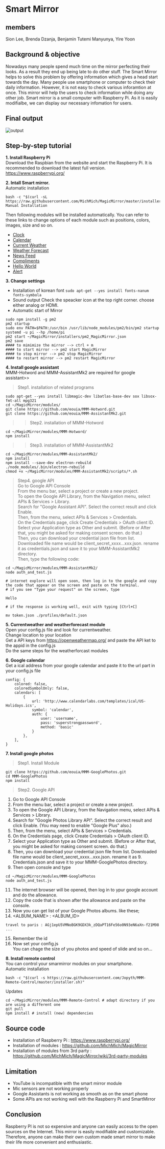 # Smart Mirror

## members
Sion Lee, Brenda Dzanja, Benjamin Tutemi Manyunya, Yire Yoon
## Background & objective 
Nowadays many people spend much time on the mirror perfecting their looks. As a result they end up being late to do other stuff. The Smart Mirror helps to solve this problem by offering information which gives a head start towards the day. Many people use smartphone or computer to check their daily information. However, it is not easy to check various inforamtion at once. This mirror will help the users to check information while doing any other job. Smart mirror is a small computer with Raspberry Pi. As it is easily modifialbe, we can display our necessary infomation for users.

## Final output
![output](image.png)
## Step-by-step tutorial
**1. Install Raspberry Pi**  
Download the Raspbian from the website and start the Raspberry Pi. It is recommended to download the latest full version. https://www.raspberrypi.org/
    
      
**2. Intall Smart mirror.**  
Automatic installation
```
bash -c "$(curl -sL https://raw.githubusercontent.com/MichMich/MagicMirror/master/installers/raspberry.sh)"
Manual Installation
```
Then following modules will be installed automatically. You can refer to these links to change options of each module such as positions, colors, images, size and so on.  
- [Clock](https://github.com/MichMich/MagicMirror/tree/master/modules/default/clock)
- [Calendar](https://github.com/MichMich/MagicMirror/tree/master/modules/default/calendar)
- [Current Weather](https://github.com/MichMich/MagicMirror/tree/master/modules/default/currentweather)
- [Weather Forecast](https://github.com/MichMich/MagicMirror/tree/master/modules/default/weatherforecast)
- [News Feed](https://github.com/MichMich/MagicMirror/tree/master/modules/default/newsfeed)
- [Compliments](https://github.com/MichMich/MagicMirror/tree/master/modules/default/compliments)
- [Hello World](https://github.com/MichMich/MagicMirror/tree/master/modules/default/helloworld)
- [Alert](https://github.com/MichMich/MagicMirror/tree/master/modules/default/alert)
  
    
**3. Change settings**  
 - Installation of korean font 
 ```sudo apt-get --yes install fonts-nanum fonts-symbola```
 - Sound output
 Check the speacker icon at the top right corner. choose either analog or HDMI.
 - Automatic start of Mirror
 ```
sudo npm install -g pm2
pm2 startup
sudo env PATH=$PATH:/usr/bin /usr/lib/node_modules/pm2/bin/pm2 startup systemd -u pi --hp /home/pi
pm2 start ~/MagicMirror/installers/pm2_MagicMirror.json
pm2 save
#### to mimimize the mirror --> ctrl + m
#### to start mirror --> pm2 start MagicMirror
#### to stop mirror --> pm2 stop MagicMirror
#### to restart mirror --> pm2 restart MagicMirror
```
  
    
**4. Install google assistant**  
MMM-Hotword and MMM-AssistantMk2 are required for google assistant>>
> Step1. installation of related programs
```
sudo apt-get --yes install libmagic-dev libatlas-base-dev sox libsox-fmt-all mpg321
cd ~/MagicMirror/modules/
git clone https://github.com/eouia/MMM-Hotword.git
git clone https://github.com/eouia/MMM-AssistantMk2.git
```
>> Step2. installation of MMM-Hotword
 ```
cd ~/MagicMirror/modules/MMM-Hotword/
npm install
```
>> Step3. installation of MMM-AssistantMk2
 ```
cd ~/MagicMirror/modules/MMM-AssistantMk2/
npm install
npm install --save-dev electron-rebuild
./node_modules/.bin/electron-rebuild
chmod +x ~/MagicMirror/modules/MMM-AssistantMk2/scripts/*.sh
 ```
> Step4. google API  
Go to Google API Console  
From the menu bar, select a project or create a new project.    
To open the Google API Library, from the Navigation menu, select APIs & Services > Library.    
Search for "Google Assistant API". Select the correct result and click Enable.    
Then, from the menu, select APIs & Services > Credentials.  
On the Credentials page, click Create Credentials > OAuth client ID.  
Select your Application type as Other and submit. (Before or After that, you might be asked for making consent screen. do that.)  
Then, you can download your credential json file from list. Downloaded file name would be client_secret_xxxx...xxx.json. rename it as credentials.json and save it to your MMM-AssistantMk2 directory.  
Then, type the following code:  
   ```
cd ~/MagicMirror/modules/MMM-AssistantMk2/
node auth_and_test.js

# internet explore will open soon, then log in to the google and copy the code that appear on the screen and paste on the terminal.
# if you see "Type your request" on the screen, type

Hello

# if the response is working well, exit with typing [Ctrl+C]

mv token.json ./profiles/default.json
```
  
    
**5. Currentweather and weatherforecast module**  
Open your config.js file and look for currentweather.  
Change location to your location  
Get a API keys from https://openweathermap.org/ and paste the API ket to the appid in the config.js  
Do the same steps for the weatherforcast modules  
  
    
**6. Google calendar**  
Get a ical address from your google calendar and paste it to the url part in your config.js file  
```
config: {
	colored: false,
	coloredSymbolOnly: false,
	calendars: [
		{
			url: 'http://www.calendarlabs.com/templates/ical/US-Holidays.ics',
			symbol: 'calendar',
			auth: {
			    user: 'username',
			    pass: 'superstrongpassword',
			    method: 'basic'
			}
		},
	],
}
```
  
    
**7. Install google photos**  
>Step1. Install Module  
```
git clone https://github.com/eouia/MMM-GooglePhotos.git
cd MMM-GooglePhotos
npm install
```
>Step2. Google API  
1. Go to Google API Console    
2. From the menu bar, select a project or create a new project.  
3. To open the Google API Library, from the Navigation menu, select APIs & Services > Library.  
4. Search for "Google Photos Library API". Select the correct result and click Enable. (You may need to enable "Google Plus" also.)   
5. Then, from the menu, select APIs & Services > Credentials.   
6. On the Credentials page, click Create Credentials > OAuth client ID.  
7. Select your Application type as Other and submit. (Before or After that, you might be asked for making consent screen. do that.)   
8. Then, you can download your credential json file from list. Downloaded file name would be client_secret_xxxx...xxx.json. rename it as 9. Credentials.json and save it to your MMM-GooglePhotos directory.    
10. Then open console and type  
```
cd ~/MagicMirror/modules/MMM-GooglePhotos
node auth_and_test.js
```
11. The internet browser will be opened, then log in to ypur google account and do the allowance.  
12. Copy the code that is shown after the allowance and paste on the console.  
13. Now you can get list of your Google Photos albums. like these;  
14. <ALBUM_NAME> : <ALBUM_ID>  
```
travel to paris : AGj1epU5VMNoBGK9GDX3k_zDQaPT16Fe56o0N93eN6aXn-f21M98  
...
```
15. Remember the id    
16. Now set your config.js    
You can chage the size of you photos and speed of slide and so on...
  
    

**8. Install remote control**  
You can control your smarmirror modules on your smartphone.  
Automatic installation  
```
bash -c "$(curl -s https://raw.githubusercontent.com/Jopyth/MMM-Remote-Control/master/installer.sh)"
```
Updates  
```
cd ~/MagicMirror/modules/MMM-Remote-Control # adapt directory if you are using a different one
git pull
npm install # install (new) dependencies
```

## Source code  
- Installation of Raspberry Pi : https://www.raspberrypi.org/  
- Installation of modules : https://github.com/MichMich/MagicMirror  
- Installation of modules from 3rd party : https://github.com/MichMich/MagicMirror/wiki/3rd-party-modules  

## Limitation
- YouTube is incompatible with the smart mirror module
- Mic sensors are not working properly
- Google Assistants is not working as smooth as on the smart phone
- Some APIs are not working well with the Raspberry Pi and SmartMirror
## Conclusion
Raspberry PI is not so expensive and anyone can easily access to the open sources on the Internet. This mirror is easily modifiable and customizable. Therefore, anyone can make their own custom made smart mirror to make their life more convenient and enthusiastic.
